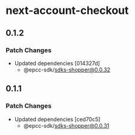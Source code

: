 # next-account-checkout

## 0.1.2

### Patch Changes

- Updated dependencies [014327d]
  - @epcc-sdk/sdks-shopper@0.0.32

## 0.1.1

### Patch Changes

- Updated dependencies [ced70c5]
  - @epcc-sdk/sdks-shopper@0.0.31
